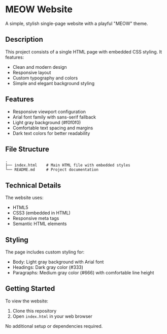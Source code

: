 # MEOW Website

A simple, stylish single-page website with a playful "MEOW" theme.

## Description

This project consists of a single HTML page with embedded CSS styling. It features:
- Clean and modern design
- Responsive layout
- Custom typography and colors
- Simple and elegant background styling

## Features

- Responsive viewport configuration
- Arial font family with sans-serif fallback
- Light gray background (#f0f0f0)
- Comfortable text spacing and margins
- Dark text colors for better readability

## File Structure

```
.
├── index.html    # Main HTML file with embedded styles
└── README.md     # Project documentation
```

## Technical Details

The website uses:
- HTML5
- CSS3 (embedded in HTML)
- Responsive meta tags
- Semantic HTML elements

## Styling

The page includes custom styling for:
- Body: Light gray background with Arial font
- Headings: Dark gray color (#333)
- Paragraphs: Medium gray color (#666) with comfortable line height

## Getting Started

To view the website:
1. Clone this repository
2. Open `index.html` in your web browser

No additional setup or dependencies required.
